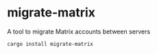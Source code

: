 # migrate-matrix
A tool to migrate Matrix accounts between servers
```
cargo install migrate-matrix
```
